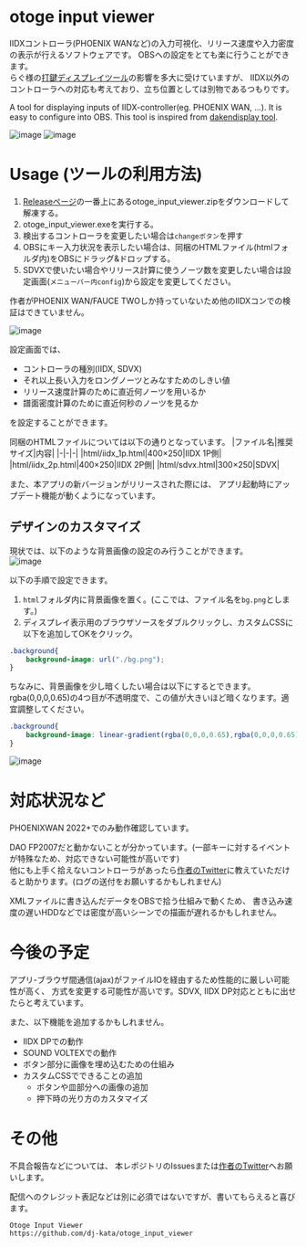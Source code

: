 # otoge input viewer
IIDXコントローラ(PHOENIX WANなど)の入力可視化、リリース速度や入力密度の表示が行えるソフトウェアです。
OBSへの設定をとても楽に行うことができます。  
らぐ様の[打鍵ディスプレイツール](https://rag-oji.com/dakendisplay/)の影響を多大に受けていますが、
IIDX以外のコントローラへの対応も考えており、立ち位置としては別物であるつもりです。

A tool for displaying inputs of IIDX-controller(eg. PHOENIX WAN, ...). It is easy to configure into OBS.
This tool is inspired from [dakendisplay tool](https://rag-oji.com/dakendisplay/).

![image](https://github.com/user-attachments/assets/adb1d85c-b1b8-4215-85db-04f68acb8037)
![image](https://github.com/user-attachments/assets/87d1efb2-db12-457f-9c6a-efb389f20146)

# Usage (ツールの利用方法)
1. [Releaseページ](https://github.com/dj-kata/otoge_input_viewer/releases)の一番上にあるotoge_input_viewer.zipをダウンロードして解凍する。
2. otoge_input_viewer.exeを実行する。
3. 検出するコントローラを変更したい場合は```changeボタン```を押す
4. OBSにキー入力状況を表示したい場合は、同梱のHTMLファイル(htmlフォルダ内)をOBSにドラッグ&ドロップする。
5. SDVXで使いたい場合やリリース計算に使うノーツ数を変更したい場合は設定画面(```メニューバー内config```)から設定を変更してください。

作者がPHOENIX WAN/FAUCE TWOしか持っていないため他のIIDXコンでの検証はできていません。

![image](https://github.com/user-attachments/assets/257ff66a-4ee7-4cf8-9353-ecf7600b29a8)  

設定画面では、
- コントローラの種別(IIDX, SDVX)
- それ以上長い入力をロングノーツとみなすためのしきい値
- リリース速度計算のために直近何ノーツを用いるか
- 譜面密度計算のために直近何秒のノーツを見るか

を設定することができます。

同梱のHTMLファイルについては以下の通りとなっています。
|ファイル名|推奨サイズ|内容|
|-|-|-|
|html/iidx_1p.html|400×250|IIDX 1P側|
|html/iidx_2p.html|400×250|IIDX 2P側|
|html/sdvx.html|300×250|SDVX|


また、本アプリの新バージョンがリリースされた際には、
アプリ起動時にアップデート機能が動くようになっています。


## デザインのカスタマイズ
現状では、以下のような背景画像の設定のみ行うことができます。  
![image](https://github.com/user-attachments/assets/0f86d5e6-4900-439d-9502-ef4bc091018d)  

以下の手順で設定できます。
1. ```html```フォルダ内に背景画像を置く。(ここでは、ファイル名を```bg.png```とします。)
2. ディスプレイ表示用のブラウザソースをダブルクリックし、カスタムCSSに以下を追加してOKをクリック。

```css
.background{
    background-image: url("./bg.png");
}
```
ちなみに、背景画像を少し暗くしたい場合は以下にするとできます。
rgba(0,0,0,0.65)の4つ目が不透明度で、この値が大きいほど暗くなります。適宜調整してください。
```css
.background{
    background-image: linear-gradient(rgba(0,0,0,0.65),rgba(0,0,0,0.65)),url(bg.png);
}
```
![image](https://github.com/user-attachments/assets/67e215a1-64ac-489c-b92f-09ca29f1ccd4)

# 対応状況など
PHOENIXWAN 2022+でのみ動作確認しています。

DAO FP2007だと動かないことが分かっています。(一部キーに対するイベントが特殊なため、対応できない可能性が高いです)  
他にも上手く拾えないコントローラがあったら[作者のTwitter](https://x.com/cold_planet_)に教えていただけると助かります。(ログの送付をお願いするかもしれません)

XMLファイルに書き込んだデータをOBSで拾う仕組みで動くため、
書き込み速度の遅いHDDなどでは密度が高いシーンでの描画が遅れるかもしれません。

# 今後の予定
アプリ-ブラウザ間通信(ajax)がファイルIOを経由するため性能的に厳しい可能性が高く、
方式を変更する可能性が高いです。SDVX, IIDX DP対応とともに出せたらと考えています。

また、以下機能を追加するかもしれません。

- IIDX DPでの動作
- SOUND VOLTEXでの動作
- ボタン部分に画像を埋め込むための仕組み
- カスタムCSSでできることの追加
  - ボタンや皿部分への画像の追加
  - 押下時の光り方のカスタマイズ

# その他
不具合報告などについては、
本レポジトリのIssuesまたは[作者のTwitter](https://x.com/cold_planet_)へお願いします。

配信へのクレジット表記などは別に必須ではないですが、書いてもらえると喜びます。
```
Otoge Input Viewer
https://github.com/dj-kata/otoge_input_viewer
```
